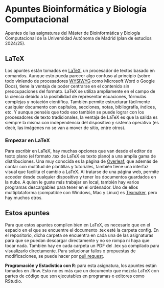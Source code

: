 # Apuntes Bioinformática y Biología Computacional
Apuntes de las asignaturas del Máster de Bioinformática y Biología Computacional de la Universidad Autónoma de Madrid (plan de estudios 2024/25). 

## LaTeX
Los apuntes están tomados en [LaTeX](https://es.wikipedia.org/wiki/LaTeX), un procesador de textos basado en comandos. Aunque esto pueda parecer algo confuso al principio (sobre todo viniendo de procesadores [WYSIWYG](https://es.wikipedia.org/wiki/WYSIWYG) como Microsoft Word o Google Docs), tiene la ventaja de poder centrarse en el contenido sin preocupaciones del formato. 
LaTeX se utiliza ampliamente en el campo de la ciencia debido a la posibilidad de representar ecuaciones, fórmulas complejas y notación científica. También permite estructurar fácilmente cualquier documento con capítulos, secciones, notas, bibliografía, índices, etc. Y aunque penséis que todo eso también se puede lograr con los procesadores de texto tradicionales, la ventaja de LaTeX es que la salida es siempre la misma con independencia del dispositivo y sistema operativo (es decir, las imágenes no se van a mover de sitio, entre otros). 

### Empezar en LaTeX
Para escribir en LaTeX, hay muchas opciones que van desde el editor de texto plano (el formato .tex de LaTeX es texto plano) a una amplia gama de distribuciones. Una muy conocida es la página de [Overleaf](https://es.overleaf.com/), que además de contar con multitud de plantillas y tutoriales, también tiene una interfaz visual que facilita el cambio a LaTeX. Al tratarse de una página web, permite acceder desde cualquier dispositivo y tener los documentos guardados en la nube. A quien le guste más trabajar en local, también hay varios programas descargables para tener en el ordenador. Uno de ellos multiplataforma (compatible con Windows, Mac y Linux) es [Texmaker](https://www.xm1math.net/texmaker/download.html), pero hay muchos otros. 

## Estos apuntes
Para que estos apuntes compilen bien en LaTeX, es necesario que en el espacio en el que se encuentre el documento .tex esté la carpeta config. En el repositorio, dicha carpeta se encuentra en cada una de las asignaturas para que se puedan descargar directamente y no se rompa ni haya que tocar nada. También hay en cada carpeta un PDF del .tex ya compilado para visualizarlo directamente. Para solucionar fallos o propuestas de modificaciones, se puede hacer por [pull request](https://github.com/SandraMingo/apuntes-bioinfo/pulls).

**Programación y Estadística con R**: para esta asignatura, los apuntes están tomados en .Rnw. Esto no es más que un documento que mezcla LaTeX con partes de código que son ejecutables en programas o editores como RStudio. 

